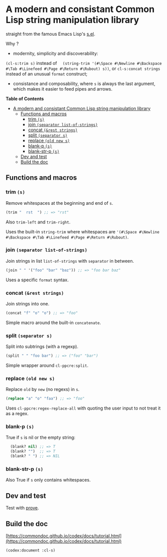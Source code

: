 # A modern and consistant Common Lisp string manipulation library

straight from the famous Emacs Lisp's [s.el](https://github.com/magnars/s.el).

Why ?

* modernity, simplicity and discoverability:

`(cl-s:trim s)` instead of `  (string-trim '(#\Space #\Newline #\Backspace #\Tab #\Linefeed #\Page #\Return #\Rubout) s))`,
or `cl-s:concat strings` instead of an unusual `format` construct;

* consistance and composability, where `s` is always the last argument, which makes it
  easier to feed pipes and arrows.

<!-- markdown-toc start - Don't edit this section. Run M-x markdown-toc-generate-toc again -->
**Table of Contents**

- [A modern and consistant Common Lisp string manipulation library](#a-modern-and-consistant-common-lisp-string-manipulation-library)
    - [Functions and macros](#functions-and-macros)
        - [trim `(s)`](#trim-s)
        - [join `(separator list-of-strings)`](#join-separator-list-of-strings)
        - [concat `(&rest strings)`](#concat-rest-strings)
        - [split `(separator s)`](#split-separator-s)
        - [replace `(old new s)`](#replace-old-new-s)
        - [blank-p `(s)`](#blank-p-s)
        - [blank-str-p `(s)`](#blank-str-p-s)
    - [Dev and test](#dev-and-test)
    - [Build the doc](#build-the-doc)

<!-- markdown-toc end -->

## Functions and macros

### trim `(s)`
Remove whitespaces at the beginning and end of `s`.

```cl
(trim "  rst  ") ;; => "rst"
```

Also `trim-left` and `trim-right`.

Uses the built-in `string-trim` where whitespaces are `'(#\Space #\Newline #\Backspace #\Tab #\Linefeed #\Page #\Return #\Rubout)`.

### join `(separator list-of-strings)`

Join strings in list `list-of-strings` with `separator` in between.

```cl
(join " " '("foo" "bar" "baz")) ;; => "foo bar baz"
```

Uses a specific `format` syntax.

### concat `(&rest strings)`

Join strings into one.

```cl
(concat "f" "o" "o") ;; => "foo"
```

Simple macro around the built-in `concatenate`.

### split `(separator s)`

Split into subtrings (with a regexp).

```cl
(split " " "foo bar") ;; => ("foo" "bar")
```

Simple wrapper around `cl-ppcre:split`.

### replace `(old new s)`

Replace `old` by `new` (no regexs) in `s`.

```cl
(replace "a" "o" "faa") ;; => "foo"
```

Uses `cl-ppcre:regex-replace-all` with quoting the user input to not treat it as a regex.

### blank-p `(s)`

True if `s` is nil or the empty string:

```cl
  (blank? nil) ;; => T
  (blank? "")  ;; => T
  (blank? " ") ;; => NIL
```

### blank-str-p `(s)`

Also True if `s` only contains whitespaces.


## Dev and test

Test with [prove](https://github.com/fukamachi/prove).

## Build the doc

[https://commondoc.github.io/codex/docs/tutorial.html](https://commondoc.github.io/codex/docs/tutorial.html)

    (codex:document :cl-s)
